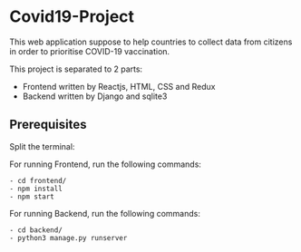 # Covid19-Project

This web application suppose to help countries to collect data 
from citizens in order to prioritise COVID-19 vaccination.

This project is separated to 2 parts: 
- Frontend written by Reactjs, HTML, CSS and Redux
- Backend written by Django and sqlite3


## Prerequisites

Split the terminal:

For running Frontend, run the following commands:

    - cd frontend/
    - npm install
    - npm start
    

For running Backend, run the following commands:

    - cd backend/
    - python3 manage.py runserver


